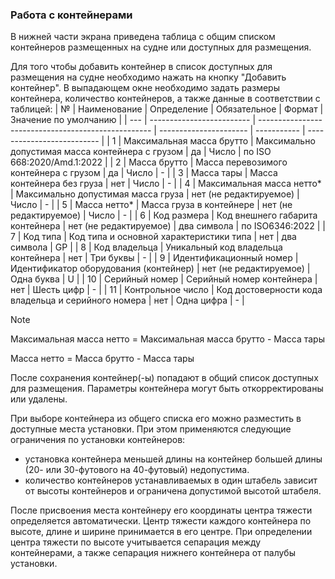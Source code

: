 ### Работа с контейнерами
В нижней части экрана приведена таблица с общим списком контейнеров размещенных на судне или доступных для размещения. 

Для того чтобы добавить контейнер в список доступных для размещения на судне необходимо нажать на кнопку "Добавить контейнер". В выпадающем окне необходимо задать размеры контейнера, количество контейнеров, а также данные в соответствии с таблицей:
| №   | Наименование              | Определение                                         | Обязательное           | Формат      | Значение по умолчанию      |
| --- | ------------------------- | --------------------------------------------------- | ---------------------- | ----------- | -------------------------- |
| 1   | Максимальная масса брутто | Максимально допустимая масса контейнера с грузом    | да                     | Число       | по ISO 668:2020/Amd.1:2022 |
| 2   | Масса брутто              | Масса перевозимого контейнера с грузом              | да                     | Число       | -                          |
| 3   | Масса тары                | Масса контейнера без груза                          | нет                    | Число       | -                          |
| 4   | Максимальная масса нетто* | Максимально допустимая масса груза                  | нет (не редактируемое) | Число       | -                          |
| 5   | Масса нетто*              | Масса груза в контейнере                            | нет (не редактируемое) | Число       | -                          |
| 6   | Код размера               | Код внешнего габарита контейнера                    | нет (не редактируемое) | два символа | по ISO6346:2022            |
| 7   | Код типа                  | Код типа и основной характеристики типа             | нет                    | два символа | GP                         |
| 8   | Код владельца             | Уникальный код владельца контейнера                 | нет                    | Три буквы   | -                          |
| 9   | Идентификационный номер   | Идентификатор оборудования (контейнер)              | нет (не редактируемое) | Одна буква  | U                          |
| 10  | Серийный номер            | Серийный номер контейнера                           | нет                    | Шесть цифр  | -                          |
| 11  | Контрольное число         | Код достоверности кода владельца и серийного номера | нет                    | Одна цифра  | -                          |
> [!NOTE]
> Максимальная масса нетто = Максимальная масса брутто - Масса тары
> 
>Масса нетто = Масса брутто - Масса тары

После сохранения контейнер(-ы) попадают в общий список доступных для размещения. Параметры контейнера могут быть откорректированы или удалены. 

При выборе контейнера из общего списка его можно разместить в доступные места установки. При этом применяются следующие ограничения по установки контейнеров:
- установка контейнера меньшей длины на контейнер большей длины (20- или 30-футового на 40-футовый) недопустима. 
- количество контейнеров устанавливаемых в один штабель зависит от высоты контейнеров и ограничена допустимой высотой штабеля. 

После присвоения места контейнеру его координаты центра тяжести определяется автоматически. Центр тяжести каждого контейнера по высоте, длине и ширине принимается в его центре. При определении центра тяжести по высоте учитывается сепарация между контейнерами, а также сепарация нижнего контейнера от палубы установки.